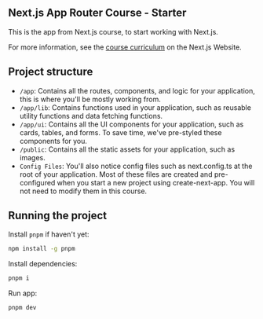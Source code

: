 ## Next.js App Router Course - Starter

This is the app from Next.js course, to start working with Next.js.

For more information, see the [course curriculum](https://nextjs.org/learn) on the Next.js Website.

## Project structure
- `/app`: Contains all the routes, components, and logic for your application, this is where you'll be mostly working from.
- `/app/lib`: Contains functions used in your application, such as reusable utility functions and data fetching functions.
- `/app/ui`: Contains all the UI components for your application, such as cards, tables, and forms. To save time, we've pre-styled these components for you.
- `/public`: Contains all the static assets for your application, such as images.
- `Config Files`: You'll also notice config files such as next.config.ts at the root of your application. Most of these files are created and pre-configured when you start a new project using create-next-app. You will not need to modify them in this course.

## Running the project

Install `pnpm` if haven't yet:
```sh
npm install -g pnpm
```

Install dependencies:
```sh
pnpm i
```

Run app:
```sh
pnpm dev
```
